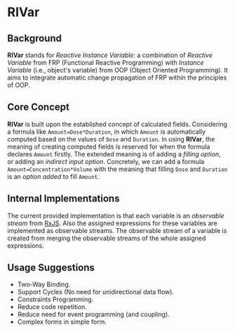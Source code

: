 # RIVar

## Background
**RIVar** stands for *Reactive Instance Variable*: a combination  of *Reactive Variable* from FRP (Functional Reactive Programming) with *Instance Variable* (i.e., object's variable) from OOP (Object Oriented Programming).  It aims to integrate automatic change propagation of FRP within the principles of OOP.

## Core Concept
**RIVar** is built upon the established concept of calculated fields. Considering a formula like `Amount=Dose*Duration`, in which `Amount` is automatically computed based on the values of `Dose` and `Duration`. In using **RIVar**, the meaning of creating computed fields is reserved for when the formula declares `Amount` firstly. The extended meaning is of adding a *filling option*, or adding an *indirect input option*. Concretely, we can add a formula `Amount=Concentration*Volume` with the meaning that filling `Dose` and `Duration` is an *option added* to fill `Amount`.

## Internal Implementations
The current provided implementation is that each variable is an *observable stream* from [RxJS](http://reactivex.io/rxjs). Also the assigned expressions for these variables are implemented as observable streams. The observable stream of a variable is created from merging the observable streams of the whole assigned expressions.

## Usage Suggestions
* Two-Way Binding.
* Support Cycles (No need for unidirectional data flow).
* Constraints Programming.
* Reduce code repetition.
* Reduce need for event programming (and coupling).
* Complex forms in simple form.
